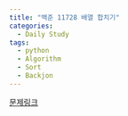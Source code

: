 ```yaml
---
title: "백준 11728 배열 합치기"
categories:
  - Daily Study
tags:
  - python
  - Algorithm
  - Sort
  - Backjon
---
```



[문제링크](https://www.acmicpc.net/problem/11728)


<script src="https://gist.github.com/ad850adfc11327952584ebb1ba6266b5.js"></script>
